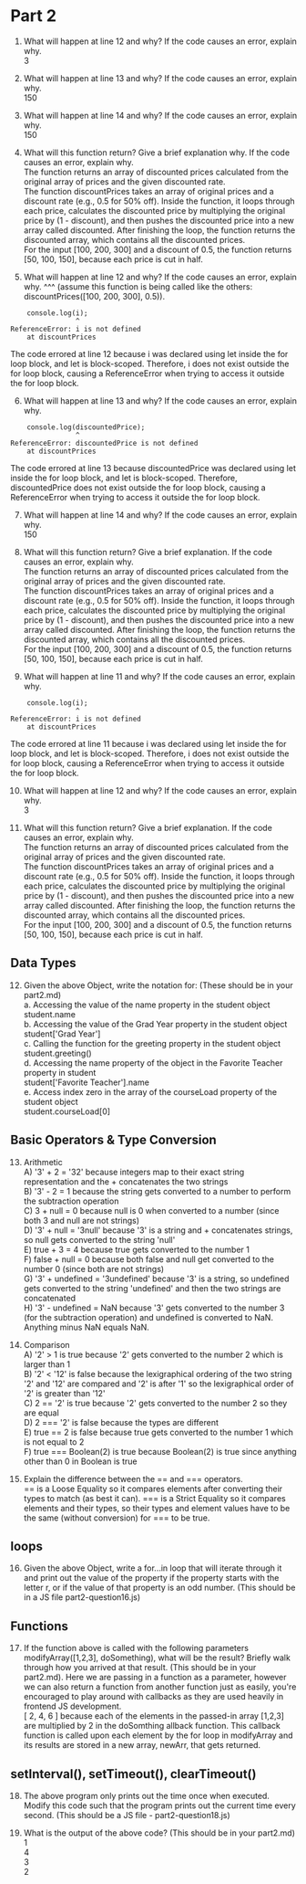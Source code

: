# Part 2

1. What will happen at line 12 and why? If the code causes an error, explain why.   
3

2. What will happen at line 13 and why? If the code causes an error, explain why.   
150

3. What will happen at line 14 and why? If the code causes an error, explain why.   
150 

4. What will this function return? Give a brief explanation why. If the code causes an error, explain why.    
The function returns an array of discounted prices calculated from the original array of prices and the given discounted rate.   
The function discountPrices takes an array of original prices and a discount rate (e.g., 0.5 for 50% off). Inside the function, it loops through each price, calculates the discounted price by multiplying the original price by (1 - discount), and then pushes the discounted price into a new array called discounted. After finishing the loop, the function returns the discounted array, which contains all the discounted prices.   
For the input [100, 200, 300] and a discount of 0.5, the function returns [50, 100, 150], because each price is cut in half.

5. What will happen at line 12 and why?  If the code causes an error, explain why. ^^^ (assume this function is being called like the others: discountPrices([100, 200, 300], 0.5)).   
```
    console.log(i);   
                ^   
ReferenceError: i is not defined   
    at discountPrices   
```
The code errored at line 12 because i was declared using let inside the for loop block, and let is block-scoped. Therefore, i does not exist outside the for loop block, causing a ReferenceError when trying to access it outside the for loop block.

6. What will happen at line 13 and why? If the code causes an error, explain why.    
```
    console.log(discountedPrice);   
                ^   
ReferenceError: discountedPrice is not defined   
    at discountPrices   
```
The code errored at line 13 because discountedPrice was declared using let inside the for loop block, and let is block-scoped. Therefore, discountedPrice does not exist outside the for loop block, causing a ReferenceError when trying to access it outside the for loop block.

7. What will happen at line 14 and why? If the code causes an error, explain why.    
150

8. What will this function return? Give a brief explanation. If the code causes an error, explain why.    
The function returns an array of discounted prices calculated from the original array of prices and the given discounted rate.   
The function discountPrices takes an array of original prices and a discount rate (e.g., 0.5 for 50% off). Inside the function, it loops through each price, calculates the discounted price by multiplying the original price by (1 - discount), and then pushes the discounted price into a new array called discounted. After finishing the loop, the function returns the discounted array, which contains all the discounted prices.   
For the input [100, 200, 300] and a discount of 0.5, the function returns [50, 100, 150], because each price is cut in half.

9. What will happen at line 11 and why? If the code causes an error, explain why.    
```
    console.log(i);   
                ^   
ReferenceError: i is not defined   
    at discountPrices   
```
The code errored at line 11 because i was declared using let inside the for loop block, and let is block-scoped. Therefore, i does not exist outside the for loop block, causing a ReferenceError when trying to access it outside the for loop block.

10. What will happen at line 12 and why? If the code causes an error, explain why.    
3

11. What will this function return? Give a brief explanation. If the code causes an error, explain why.    
The function returns an array of discounted prices calculated from the original array of prices and the given discounted rate.   
The function discountPrices takes an array of original prices and a discount rate (e.g., 0.5 for 50% off). Inside the function, it loops through each price, calculates the discounted price by multiplying the original price by (1 - discount), and then pushes the discounted price into a new array called discounted. After finishing the loop, the function returns the discounted array, which contains all the discounted prices.   
For the input [100, 200, 300] and a discount of 0.5, the function returns [50, 100, 150], because each price is cut in half.


## Data Types

12. Given the above Object, write the notation for:  (These should be in your part2.md)    
    a. Accessing the value of the name property in the student object   
    student.name   
    b. Accessing the value of the Grad Year property in the student object   
    student['Grad Year']   
    c. Calling the function for the greeting property in the student object   
    student.greeting()   
    d. Accessing the name property of the object in the Favorite Teacher property in student   
    student['Favorite Teacher'].name   
    e. Access index zero in the array of the courseLoad property of the student object   
    student.courseLoad[0]   
 
## Basic Operators & Type Conversion

13. Arithmetic    
    A) '3' + 2 = '32' because integers map to their exact string representation and the + concatenates the two strings   
    B) '3' - 2 = 1 because the string gets converted to a number to perform the subtraction operation   
    C) 3 + null = 0 because null is 0 when converted to a number (since both 3 and null are not strings)   
    D) '3' + null = '3null' because '3' is a string and + concatenates strings, so null gets converted to the string 'null'   
    E) true + 3 = 4 because true gets converted to the number 1   
    F) false + null = 0 because both false and null get converted to the number 0 (since both are not strings)   
    G) '3' + undefined = '3undefined' because '3' is a string, so undefined gets converted to the string 'undefined' and then the two strings are concatenated   
    H) '3' - undefined = NaN because '3' gets converted to the number 3 (for the subtraction operation) and undefined is converted to NaN. Anything minus NaN equals NaN. 

14. Comparison   
    A) '2' > 1 is true because '2' gets converted to the number 2 which is larger than 1   
    B) '2' < '12' is false because the lexigraphical ordering of the two string '2' and '12' are compared and '2' is after '1' so the lexigraphical order of '2' is greater than '12'   
    C) 2 == '2' is true because '2' gets converted to the number 2 so they are equal   
    D) 2 === '2' is false because the types are different   
    E) true == 2 is false because true gets converted to the number 1  which is not equal to 2   
    F) true === Boolean(2) is true because Boolean(2) is true since anything other than 0 in Boolean is true

15. Explain the difference between the == and === operators.   
    == is a Loose Equality so it compares elements after converting their types to match (as best it can). === is a Strict Equality so it compares elements and their types, so their types and element values have to be the same (without conversion) for === to be true. 

## loops
16. Given the above Object, write a for...in loop that will iterate through it and print out the value of the property if the property starts with the letter r, or if the value of that property is an odd number.  (This should be in a JS file part2-question16.js)

## Functions
17. If the function above is called with the following parameters modifyArray([1,2,3], doSomething), what will be the result? Briefly walk through how you arrived at that result. (This should be in your part2.md). Here we are passing in a function as a parameter, however we can also return a function from another function just as easily, you're encouraged to play around with callbacks as they are used heavily in frontend JS development.    
[ 2, 4, 6 ] because each of the elements in the passed-in array [1,2,3] are multiplied by 2 in the doSomthing allback function. This callback function is called upon each element by the for loop in modifyArray and its results are stored in a new array, newArr, that gets returned. 

## setInterval(), setTimeout(), clearTimeout()
18. The above program only prints out the time once when executed. Modify this code such that the program prints out the current time every second.  (This should be a JS file - part2-question18.js)

19. What is the output of the above code? (This should be in your part2.md)   
1   
4   
3   
2   
